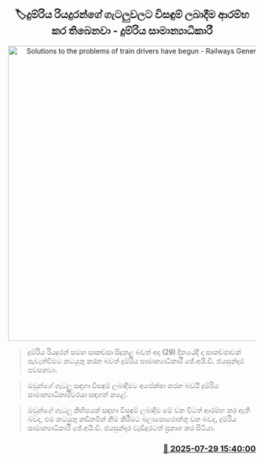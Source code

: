 <p align='center'><b><h2 align='center' title='Solutions to the problems of train drivers have begun - Railways General Manager'>🏷දුම්රිය රියදුරන්ගේ ගැටලුවලට විසඳුම් ලබාදීම ආරම්භ කර තිබෙනවා - දුම්රිය සාමාන්‍යාධිකාරී</h2></b></p>
<p align='center'><img src='https://helakuru.sgp1.cdn.digitaloceanspaces.com/esana/images/lib/dhammika-jayasundara-ty.jpg' width='600' alt='Solutions to the problems of train drivers have begun - Railways General Manager'></p>

> දුම්රිය රියදුරන් සමඟ සාකච්ඡා සිදුකළ බවත් අද (29) දිනයේදී ද සාකච්ඡාවක් පැවැත්වීමට කටයුතු කරන බවත් දුම්රිය සාමාන්‍යාධිකාරී ජේ.අයි.ඩී. ජයසුන්දර පවසනවා.

> ඔවුන්ගේ ගැටලු සඳහා විසඳුම් ලබාදීමට අපේක්ෂා කරන බවයි දුම්රිය සාමාන්‍යාධිකාරීවරයා සඳහන් කළේ.

> ඔවුන්ගේ ගැටලු කිහිපයක් සඳහා විසඳුම් ලබාදීම මේ වන විටත් ආරම්භ කර ඇති බවද, එම කටයුතු කඩිනමින් නිම කිරීමට බලාපොරොත්තු වන බවද, දුම්රිය සාමාන්‍යාධිකාරී ජේ.අයි.ඩී. ජයසුන්දර වැඩිදුරටත් ප්‍රකාශ කර සිටියා.



<h3 align='right'><a href='https://www.helakuru.lk/esana/p/112261/'>📅 2025-07-29 15:40:00</a></h3>
